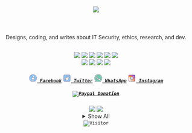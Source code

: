 <div align="center">
	<h1><img width="80%" src="https://readme-typing-svg.herokuapp.com?font=Lalezar&size=30&color=F75656&center=true&vCenter=true&width=440&lines=👋+Hey%2C+I%E2%80%99m+Zidans!" /></h1>
  <br />
	<p>Designs, coding, and writes about IT Security, ethics, research, and dev.</p>
	<br />
	<a href="https://www.linux.org"><img src="https://img.shields.io/badge/OS-Linux-yellow?style=flat&logo=linux" /></a>
	<a href="https://ubuntu.com/"><img src="https://img.shields.io/badge/Distro-Ubuntu-orange?style=flat&logo=ubuntu" /></a>
  <a href="https://www.google.co.id/chrome/"><img src="https://img.shields.io/badge/Browser-Chrome-blue?style=flat&logo=google-chrome" /></a>
	<a href="https://gohugo.io/"><img src="https://img.shields.io/badge/Build-Hugo-e06c75?style=flat&logo=hugo" /></a>
	<a href="https://netlify.app/"><img src="https://img.shields.io/badge/Deploy-Netlify-cyan?style=flat&logo=netlify" /></a>
	<a href="https://forestry.io/"><img src="https://img.shields.io/badge/CMS-Forestry-red?style=flat&logo=forestry" /></a>
  <br />
	<a href="https://github.com/zidansec"><img src="https://img.shields.io/github/followers/zidansec?label=Github&style=social" /></a>
	<a href="mailto:zidansec@gmail.com/"><img src="https://img.shields.io/badge/Email-zidansec@gmail.com-e06c75?style=social&logo=gmail" /></a>
	<a href="https://t.me/@zidans_ra"><img src="https://img.shields.io/badge/Telegram-@zidans_ra-e06c75?style=social&logo=telegram" /></a>
	<a href="https://youtube.com/channel/UCo6KfMw8dOZ4QGNL1RrjsBQ"><img src="https://img.shields.io/badge/YT-Exploitasi-dcdfe4?style=social&logo=youtube" /></a>
	<br />
  <h5>
    <code><a href="https://www.facebook.com/XploitID" title="Facebook Profile"><img width="22" src="images/facebook.svg"> Facebook</a></code>
    <code><a href="https://www.twitter.com/zidansec" title="Twitter Profile"><img width="22" src="images/twitter.svg"> Twitter</a></code>
    <code><a href="https://wa.me/6289656181337" title="WhatsApp"><img width="22" src="images/whatsapp.svg"> WhatsApp</a></code>
    <code><a href="https://www.instagram.com/zidans_ra/" title="Instagram Profile"><img width="22" src="images/instagram.svg"> Instagram</a></code>
    <br /><br />
    <code><a href="https://www.paypal.me/zidansec"><img title="Paypal Donation" height="25" src="https://ionicabizau.github.io/badges/paypal.svg" /></a></code>
  </h5>
  <img height="135px" src="https://github-readme-stats.vercel.app/api?username=zidansec&count_private=true&show_icons=true&bg_color=0,52fa5a,4dfcff,c64dff&theme=synthwave&text_color=4C4C4C&icon_color=267AAB&title_color=170DB2&hide_border=true&&line_height=18layout=compact" />
  <!-- wi*quL3fcV -->
  <img height="135px" src="https://github-readme-stats.vercel.app/api/top-langs/?username=zidansec&count_private=true&show_icons=true&bg_color=0,c64dff,4dfcff,52fa5a&theme=synthwave&text_color=4C4C4C&icon_color=267AAB&title_color=170DB2&hide_border=true&&line_height=15" />
  <br />
<details>
	<summary>Show All</summary>
  <br />
    <img src="https://activity-graph.herokuapp.com/graph?username=zidansec&theme=react-dark&bg_color=20232a&hide_border=true" />
    <h2>🔥 Languages & Framework 🔥</h2><br />
    <p>
      <code><img href="#" title="C" height="25" src="images/c.svg"></code>
      <code><img href="#" title="C++" height="25" src="images/cpp.svg"></code>
      <code><img href="#" title="C#" height="25" src="images/cSharp.svg"></code>
      <code><img href="#" title="Python" height="25" src="images/python-original.svg"></code>
      <code><img href="#" title="Django" height="25" src="images/django.png"></code>
      <code><img href="#" title="Javascript" height="25" src="images/javascript.svg"></code>
      <code><img href="#" title="Problem Solving" height="25" src="images/problemSolving.png"></code>
      <code><img href="#" title="HTML5" height="25" src="images/html5.svg"></code>
      <code><img href="#" title="CSS" height="25" src="images/css.svg"></code>
      <code><img href="#" title="SASS" height="25" src="images/sass.svg"></code>
      <code><img href="#" title="Gulp" height="25" src="images/gulp.svg"></code>
      <code><img href="#" title="React" height="25" src="images/react-original.svg"></code>
      <code><img href="#" title="Redux" height="25" src="images/redux.svg"></code>
      <code><img href="#" title="AngularJS" height="25" src="images/angularjs.png"></code>
      <code><img href="#" title="Git" height="25" src="images/git-original.svg"></code>
      <code><img href="#" title=".NetCore" height="25" src="images/dotnetcore.svg"></code>
      <code><img href="#" title="PostgreSQL" height="25" src="images/postgresql.svg"></code>
      <code><img href="#" title="Visual Studio Code" height="25" src="images/vscode.png"></code>
      <code><img href="#" title="Microsoft Visual Studio" height="25" src="images/visualstudio.png"></code>
      <code><img href="#" title="JQuery" height="25" src="images/jquery-original.svg"></code>
      <code><img href="#" title="Java" height="25" src="images/java-original.svg"></code>
      <code><img href="#" title="JSON" height="25" src="images/json.svg"></code>
      <code><img href="#" title="Unity" height="25" src="images/unity3d.svg"></code>
      <code><img href="#" title="Android" height="25" src="images/android.svg"></code>
      <code><img href="#" title="GitHub" height="25" src="images/github.svg"></code>
      <code><img href="#" title="MySQL" height="25" src="images/mysql.svg"></code>
      <code><img href="#" title="npm" height="25" src="images/npm.svg"></code>
      <code><img href="#" title="PHP" height="25" src="images/php.svg"></code>
      <code><img href="#" title="Flask" height="25" src="images/flask.png"></code>
      <code><img href="#" title="GTK" height="25" src="images/GTK_logo.svg"></code>
      <code><img href="#" title="Gatsby JS" height="25" src="images/gatsbyjs-icon.svg"></code>
      <code><img href="#" title="Photoshop" height="25" src="images/photoshop-line.svg"></code>
      <code><img href="#" title="Docker" height="25" src="images/docker-original-wordmark.svg"></code>
      <code><img href="#" title="Google Cloud" height="25" src="images/google_cloud-icon.svg"></code>
    </p>
</details>
<code><img title="Visitor" height="25" src="https://visitor-badge.laobi.icu/badge?page_id=zidansec.zidansec" /></code>
</div>

